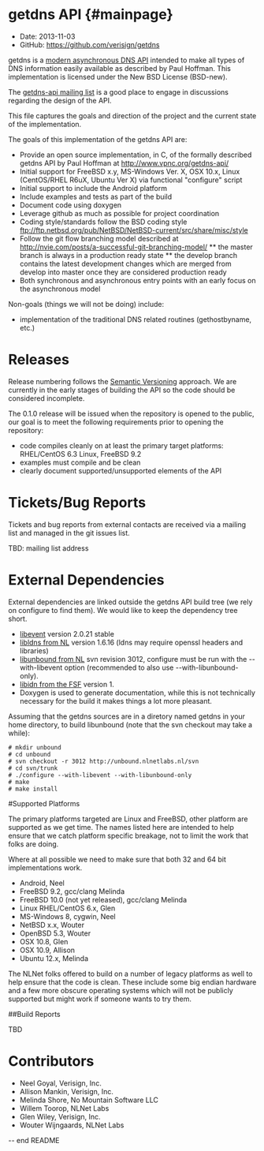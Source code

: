 getdns API  {#mainpage}
==========

* Date:    2013-11-03
* GitHub:  <https://github.com/verisign/getdns>

getdns is a [modern asynchronous DNS API](http://www.vpnc.org/getdns-api/) intended to make all types of DNS information easily available as described by Paul Hoffman.  This implementation is licensed under the New BSD License (BSD-new).

The [getdns-api mailing list](http://www.vpnc.org/mailman/listinfo/getdns-api) is a good place to engage in discussions regarding the design of the API.

This file captures the goals and direction of the project and the current state of the implementation.

The goals of this implementation of the getdns API are:

* Provide an open source implementation, in C, of the formally described getdns API by Paul Hoffman at <http://www.vpnc.org/getdns-api/>
* Initial support for FreeBSD x.y, MS-Windows Ver. X, OSX 10.x, Linux (CentOS/RHEL R6uX, Ubuntu Ver X) via functional "configure" script
* Initial support to include the Android platform
* Include examples and tests as part of the build
* Document code using doxygen
* Leverage github as much as possible for project coordination
* Coding style/standards follow the BSD coding style <ftp://ftp.netbsd.org/pub/NetBSD/NetBSD-current/src/share/misc/style>
* Follow the git flow branching model described at <http://nvie.com/posts/a-successful-git-branching-model/>
** the master branch is always in a production ready state
** the develop branch contains the latest development changes which are merged from develop into master once they are considered production ready
* Both synchronous and asynchronous entry points with an early focus on the asynchronous model

Non-goals (things we will not be doing) include:
* implementation of the traditional DNS related routines (gethostbyname, etc.)

Releases
========
Release numbering follows the [Semantic Versioning](http://semver.org/) approach.  We are currently in the early stages of building the API so the code should be considered incomplete.

The 0.1.0 release will be issued when the repository is opened to the public, our goal is to meet the following requirements prior to opening the repository:

* code compiles cleanly on at least the primary target platforms: RHEL/CentOS 6.3 Linux, FreeBSD 9.2
* examples must compile and be clean
* clearly document supported/unsupported elements of the API

Tickets/Bug Reports
===================
Tickets and bug reports from external contacts are received via a mailing list and managed in the git issues list.

TBD: mailing list address


External Dependencies
=====================
External dependencies are linked outside the getdns API build tree (we rely on configure to find them).  We would like to keep the dependency tree short.

* [libevent](http://libevent.org) version 2.0.21 stable
* [libldns from NL](https://www.nlnetlabs.nl/projects/ldns/) version 1.6.16 (ldns may require openssl headers and libraries)
* [libunbound from NL](http://www.nlnetlabs.nl/projects/unbound/) svn revision 3012, configure must be run with the --with-libevent option (recommended to also use --with-libunbound-only).
* [libidn from the FSF](http://www.gnu.org/software/libidn/) version 1.
* Doxygen is used to generate documentation, while this is not technically necessary for the build it makes things a lot more pleasant.

Assuming that the getdns sources are in a diretory named getdns in your home directory, to build libunbound (note that the svn checkout may take a while):
```
# mkdir unbound
# cd unbound
# svn checkout -r 3012 http://unbound.nlnetlabs.nl/svn
# cd svn/trunk
# ./configure --with-libevent --with-libunbound-only
# make
# make install
```

#Supported Platforms

The primary platforms targeted are Linux and FreeBSD, other platform are supported as we get time.  The names listed here are intended to help ensure that we catch platform specific breakage, not to limit the work that folks are doing.

Where at all possible we need to make sure that both 32 and 64 bit implementations work.

* Android, Neel
* FreeBSD 9.2, gcc/clang Melinda
* FreeBSD 10.0 (not yet released), gcc/clang Melinda
* Linux RHEL/CentOS 6.x, Glen
* MS-Windows 8, cygwin, Neel
* NetBSD x.x, Wouter
* OpenBSD 5.3, Wouter
* OSX 10.8, Glen
* OSX 10.9, Allison
* Ubuntu 12.x, Melinda

The NLNet folks offered to build on a number of legacy platforms as well to help ensure that the code is clean.  These include some big endian hardware and a few more obscure operating systems which will not be publicly supported but might work if someone wants to try them.

##Build Reports

TBD

Contributors
============
* Neel Goyal, Verisign, Inc.
* Allison Mankin, Verisign, Inc.
* Melinda Shore, No Mountain Software LLC
* Willem Toorop, NLNet Labs
* Glen Wiley, Verisign, Inc.
* Wouter Wijngaards, NLNet Labs

--
end README
